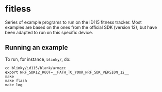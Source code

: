 # fitless

Series of example programs to run on the ID115 fitness tracker. Most examples are based on the ones from the official SDK (version 12), but have been adapted to run on this specific device.

## Running an example

To run, for instance, `blinky/`, do:

```
cd blinky/id115/blank/armgcc
export NRF_SDK12_ROOT=__PATH_TO_YOUR_NRF_SDK_VERSION_12__
make
make flash
make log
```
